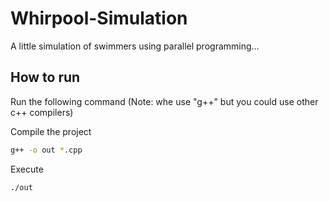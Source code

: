 # Whirpool-Simulation

A little simulation of swimmers using parallel programming...

## How to run

Run the following command (Note: whe use "g++" but you could use other c++ compilers)

Compile the project

```bash
g++ -o out *.cpp
```

Execute

```bash
./out
```
